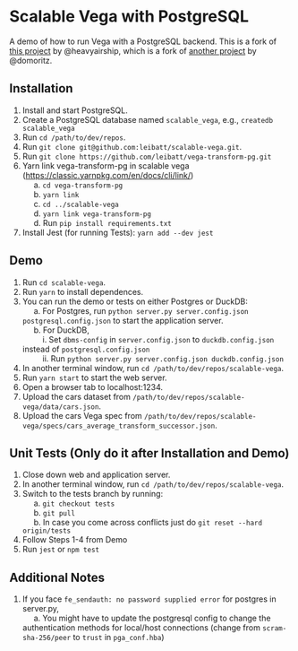 # Scalable Vega with PostgreSQL

A demo of how to run Vega with a PostgreSQL backend. This is a fork of [this project](https://github.com/heavyairship/scalable-vega) by @heavyairship, which is a fork of [another project](https://github.com/vega/scalable-vega) by @domoritz.

## Installation
1. Install and start PostgreSQL.
2. Create a PostgreSQL database named `scalable_vega`, e.g., `createdb scalable_vega`
3. Run `cd /path/to/dev/repos`.
4. Run `git clone git@github.com:leibatt/scalable-vega.git`.
5. Run `git clone https://github.com/leibatt/vega-transform-pg.git`
6. Yarn link vega-transform-pg in scalable vega (https://classic.yarnpkg.com/en/docs/cli/link/) <br>
&nbsp;&nbsp;&nbsp;&nbsp; a. `cd vega-transform-pg` <br>
&nbsp;&nbsp;&nbsp;&nbsp; b. `yarn link` <br>
&nbsp;&nbsp;&nbsp;&nbsp; c. `cd ../scalable-vega` <br>
&nbsp;&nbsp;&nbsp;&nbsp; d. `yarn link vega-transform-pg` <br>
&nbsp;&nbsp;&nbsp;&nbsp; d. Run `pip install requirements.txt` <br>
7. Install Jest (for running Tests): `yarn add --dev jest`

## Demo
1. Run `cd scalable-vega`.
2. Run `yarn` to install dependences.
3. You can run the demo or tests on either Postgres or DuckDB: <br>
&nbsp;&nbsp;&nbsp;&nbsp; a. For Postgres, run `python server.py server.config.json postgresql.config.json` to start the application server. <br>
&nbsp;&nbsp;&nbsp;&nbsp; b. For DuckDB, <br>
&nbsp;&nbsp;&nbsp;&nbsp;&nbsp;&nbsp;&nbsp;&nbsp; i. Set `dbms-config` in `server.config.json` to `duckdb.config.json` instead of `postgresql.config.json` <br>
&nbsp;&nbsp;&nbsp;&nbsp;&nbsp;&nbsp;&nbsp;&nbsp; ii. Run `python server.py server.config.json duckdb.config.json` <br>
4. In another terminal window, run `cd /path/to/dev/repos/scalable-vega`.
5. Run `yarn start` to start the web server.
6. Open a browser tab to localhost:1234.
7. Upload the cars dataset from `/path/to/dev/repos/scalable-vega/data/cars.json`.
8. Upload the cars Vega spec from `/path/to/dev/repos/scalable-vega/specs/cars_average_transform_successor.json`.

## Unit Tests (Only do it after Installation and Demo)
1. Close down web and application server. 
2. In another terminal window, run `cd /path/to/dev/repos/scalable-vega`. 
3. Switch to the tests branch by running: <br> 
&nbsp;&nbsp;&nbsp;&nbsp; a. `git checkout tests` <br>
&nbsp;&nbsp;&nbsp;&nbsp; b. `git pull` <br>
&nbsp;&nbsp;&nbsp;&nbsp; b. In case you come across conflicts just do `git reset --hard origin/tests` <br>
4. Follow Steps 1-4 from Demo
5. Run `jest` or `npm test`

## Additional Notes
1. If you face `fe_sendauth: no password supplied error` for postgres in server.py, <br>
&nbsp;&nbsp;&nbsp;&nbsp; a. You might have to update the postgresql config to change the authentication methods for local/host connections (change from `scram-sha-256/peer` to `trust` in `pga_conf.hba`)
